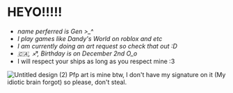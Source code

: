 # HEYO!!!!!
- *name perferred is Gen >_^*
- *I play games like Dandy's World on roblox and etc*
- *I am currently doing an art request so check that out :D*
- *🇨🇦, ♐, Birthday is on December 2nd O_o*
- I will respect your ships as long as you respect mine :3
  
![Untitled design (2)](https://github.com/user-attachments/assets/fce181f5-7117-47d0-9487-a638dcfc358b)
Pfp art is mine btw, I don't have my signature on it (My idiotic brain forgot) so please, don't steal.

